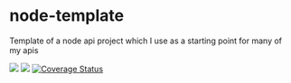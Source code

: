 # node-template
Template of a node api project which I use as a starting point for many of my apis

<img src="https://travis-ci.com/apiglue/api-template.svg?branch=master" /> <img src="https://david-dm.org/apiglue/api-template.svg" /> <a href='https://coveralls.io/github/apiglue/api-template?branch=master'><img src='https://coveralls.io/repos/github/apiglue/api-template/badge.svg?branch=master' alt='Coverage Status' /></a>


